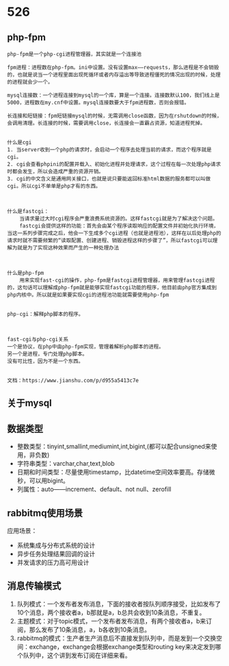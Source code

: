 # 526 #
## php-fpm ##
	php-fpm是一个php-cgi进程管理器，其实就是一个连接池

	fpm进程：进程数在php-fpm。ini中设置。没有设置max——requests，那么进程是不会销毁的，也就是说当一个进程里面出现死循环或者内存溢出等导致进程僵死的情况出现的时候，处理的进程就会少一个。

	mysql连接数：一个进程连接到mysql的一个库，算是一个连接。连接数默认100，我们线上是5000，进程数在my.cnf中设置。mysql连接数要大于fpm进程数，否则会报错。

	长连接和短链接：fpm短链接mysql的时候，无需调用close函数，因为在rshutdown的时候，会调用清理。长连接的时候，需要调用close，长连接会一直霸占资源，知道进程死掉。


	什么是cgi
	1. 当server收到一个php的请求时，会启动一个程序去处理当前的请求，而这个程序就是cgi。
	2. cgi会查看phpini的配置并载入、初始化进程并处理请求，这个过程在每一次处理php请求时都会发生，所以会造成严重的资源开销。
	3. cgi的中文含义是通用网关接口，也就是说只要能返回标准html数据的服务都可以叫做cgi。所以cgi不单单是php才有的东西。
	


	什么是fastcgi：
		当请求量过大时cgi程序会严重浪费系统资源的。这样fastcgi就是为了解决这个问题。
		fastcgi会提供这样的功能：首先会由某个程序读取响应的配置文件并初始化执行环境，当这一系列步骤完成之后，他会一下生成多个cgi进程（也就是进程池），这样在以后处理php的请求时就不需要频繁的“读取配置、创建进程、销毁进程这样的步骤了”，所以fastcgi可以理解为就是为了实现这种效果而产生的一种处理办法



	什么是php-fpm
		用来实现fast-cgi的操作，php-fpm是fastcgi进程管理器，用来管理fastcgi进程的，这句话可以理解成php-fpm就是能够实现fastcgi功能的程序，他目前由php官方集成到php内核中。所以就是如果要实现cgi的进程池功能就需要使用php-fpm


	php-cgi：解释php脚本的程序。



	fast-cgi与php-cgi关系
	一个是协议，在php中由php-fpm实现，管理着解析php脚本的进程。
	另一个是进程，专门处理php脚本。
	没有可比性，因为不是一个东西。

	
	文档：https://www.jianshu.com/p/d955a5413c7e

## 关于mysql ##
## 数据类型 ##
- 整数类型：tinyint,smallint,mediumint,int,bigint,(都可以配合unsigned来使用，非负数)
- 字符串类型：varchar,char,text,blob
- 日期和时间类型：尽量使用timestamp，比datetime空间效率要高。存储微秒，可以用bigint。
- 列属性：auto——increment、default、not null、zerofill




## rabbitmq使用场景 ##
应用场景：
- 系统集成与分布式系统的设计
- 异步任务处理结果回调的设计
- 并发请求的压力高可用设计 

## 消息传输模式 ##
1. 队列模式：一个发布者发布消息，下面的接收者按队列顺序接受，比如发布了10个消息，两个接收者a，b那就是a，b总共会收到10条消息，不重复。
2. 主题模式：对于topic模式，一个发布者发布消息，有两个接收者a，b来订阅，那么发布了10条消息，a，b各收到10条消息。
3. rabbitmq的模式：生产者生产消息后不直接发到队列中，而是发到一个交换空间：exchange，exchange会根据exchange类型和routing key来决定发到哪个队列中，这个讲到发布订阅在详细来看。